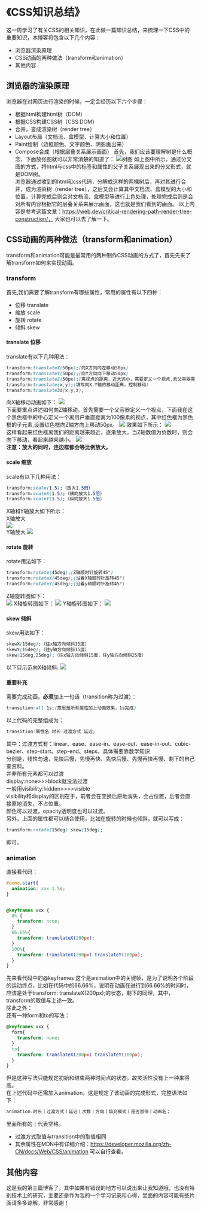 # 《CSS知识总结》
这一周学习了有关CSS的相关知识，在此做一篇知识总结，来梳理一下CSS中的重要知识，本博客将包含以下几个内容：
* 浏览器渲染原理
* CSS动画的两种做法（transform和animation）
* 其他内容  
## 浏览器的渲染原理
浏览器在对网页进行渲染的时候，一定会经历以下六个步骤：
* 根据html构建html树（DOM）
* 根据CSS构建CSS树（CSS DOM）
* 合并，变成渲染树（render tree）
* Layout布局（文档流、盒模型、计算大小和位置）
* Paint绘制（边框颜色、文字颜色、阴影画出来）
* Compose合成（根据层叠关系展示画面） 
首先，我们应该要理解树是什么概念，下面放张图就可以非常清楚的知道了：
![树图](/picture/树图.png)
如上图中所示，通过分叉图的方式，将html与css中的标签和属性的父子关系展现出来的分叉形式，就是DOM树。  
浏览器通过收到的html和css代码，分解成这样的两棵树后，再对其进行合并，成为渲染树（render tree），之后又会计算其中文档流、盒模型的大小和位置，计算完成后则会对文档流、盒模型等进行上色处理，处理完成后则是会对所有内容根据它的层叠关系来展示画面，这也就是我们看到的画面。
以上内容是参考这篇文章：https://web.dev/critical-rendering-path-render-tree-construction/， 大家也可以去了解一下。
## CSS动画的两种做法（transform和animation）
transform和animation可能是最常用的两种制作CSS动画的方式了，首先先来了解transform如何来实现动画。
### transform
首先,我们需要了解transform有哪些属性，常用的属性有以下四种：
* 位移 translate
* 缩放 scale
* 旋转 rotate
* 倾斜 skew  
#### translate 位移
translate有以下几种用法：
```css
transform:translateX(50px);(向X方向向左移动50px)
transform:translateY(50px);(向Y方向向下移动50px)
transform:translateZ(50px);(离视点的距离，近大远小，需要定义一个视点,且父容器需要perspective)
transform:translate(x,y);(填写向X,Y轴的移动距离，控制移动)
transform:translate3d(x,y,z);
```
向X轴移动动画如下：
![](/picture/translateX.gif)  
下面要重点讲述如何向Z轴移动，首先需要一个父容器定义一个视点，下面我在这个黑色框中的中心定义一个离用户垂直距离为100像素的视点，其中红色框为黑色框的子元素,设置红色框向Z轴方向上移动50px。
![](/picture/transplateZ.png)
效果如下所示：
![](/picture/Z轴.gif)  
这样看起来红色框离我们的距离越来越近，逐渐放大，当Z轴数值为负数时，则会向下移动，看起来越来越小。
![](/picture/Z轴下.gif)  
**注意：放大的同时，连边框都会等比例放大。**
#### scale 缩放
scale有以下几种用法：
```css
transform:scale(1.5);（放大1.5倍）
transform:scaleX(1.5);（横向放大1.5倍）
transform:scaleY(1.5);（纵向放大1.5倍）
```
X轴和Y轴放大如下所示：  
X轴放大  
![](/picture/scaleX.gif)  
Y轴放大
![](/picture/scaleY.gif)
#### rotate 旋转
rotate用法如下：
```css
transform:rotate(45deg);(Z轴顺时针旋转45°)
transform:rotateX(45deg);(沿着X轴顺时针旋转45°)
transform:rotateY(45deg);(沿着y轴顺时针旋转45°)
```
Z轴旋转图如下：  
![](/picture/rotateZ.gif)
X轴旋转图如下：
![](/picture/rotateX.gif)
Y轴旋转图如下：
![](/picture/rotateY.gif)
#### skew 倾斜
skew用法如下：
```css
skewX(15deg);（往x轴方向倾斜15度）
skewY(15deg);（往y轴方向倾斜15度）
skew(15deg,25deg);（往x轴方向倾斜15度，往y轴方向倾斜25度）
```
以下只示范向X轴倾斜:
![](/picture/skewX.gif)
#### 重要补充
需要完成动画，**必须**加上一句话（transition称为过渡）：
```css
transition:all 1s;(意思是所有属性加上动画效果，1s完成)
```
以上代码的完整组成为：
```css
transition:属性名 时长 过渡方式 延迟;
```
其中：过渡方式有：linear、ease、ease-in、ease-out、ease-in-out、cubic-bezier、step-start、step-end、steps，具体需要靠数学知识  
分别是，线性匀速，先快后慢，先慢再快、先快后慢、先慢再快再慢、剩下的自己查资料。  
并非所有元素都可以过渡  
display:none>>>block就没法过渡  
一般用visibility:hidden>>>>visible  
visibility和display的区别在于，前者会在变换后原地消失，会占位置，后者会直接原地消失，不占位置。  
颜色可以过渡，opacity透明度也可以过渡。  
另外，上面的属性都可以结合使用，比如在旋转的时候也倾斜，就可以写成：  
```css
transform:rotate(15deg) skew(15deg);
```
即可。
### animation
直接看代码：
```css
#demo.start{
  animation: xxx 1.5s;
}


@keyframes xxx {
  0% {
    transform: none;
  }
  66.66%{
    transform: translateX(200px);
  }
  100%{
    transform: translateX(200px) translateY(100px);
  }
}
```
先来看代码中的@keyframes
这个是animation中的关键帧，是为了说明各个阶段的运动终点，比如在代码中的66.66%，说明在动画在进行到66.66%的时间时，应该是处于transform: translateX(200px);的状态，剩下的同理，其中，transform的取值与上述一致。  
除此之外：  
还有一种form和to的写法：
```css
@keyframes xxx {
  form{
    transform: none;
  }
  to{
    transform: translateX(200px) translateY(100px);
  }
}
```
但是这种写法只能规定初始和结束两种时间点的状态，故灵活性没有上一种来得高。  
在上述代码中还需加入animation，这是规定了该动画的完成形式，完整语法如下：
```css
animation:时长丨过渡方式丨延迟丨次数丨方向丨填充模式丨是否暂停丨动画名；
```
里面所有的丨代表空格。  
* 过渡方式取值与transition中的取值相同
* 其余属性在MDN中有详细介绍：https://developer.mozilla.org/zh-CN/docs/Web/CSS/animation 可以自行查看。
## 其他内容
这是我的第三篇博客了，其中如果有错误的地方可以说出来让我知道哦，也没有特别技术上的研究，主要还是作为我的一个学习记录和心得，里面的内容可能有些片面请多多谅解，非常感谢！
